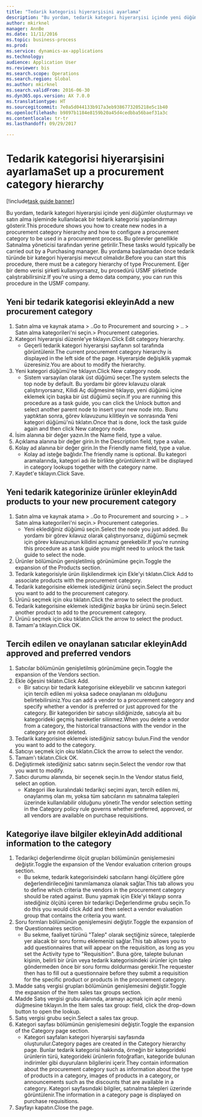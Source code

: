 ```yaml
--- 
title: "Tedarik kategorisi hiyerarşisini ayarlama"
description: "Bu yordam, tedarik kategori hiyerarşisi içinde yeni düğümler oluşturmayı ve satın alma işleminde kullanılacak bir tedarik kategorisi yapılandırmayı gösterir."
author: mkirknel
manager: AnnBe
ms.date: 11/11/2016
ms.topic: business-process
ms.prod: 
ms.service: dynamics-ax-applications
ms.technology: 
audience: Application User
ms.reviewer: bis
ms.search.scope: Operations
ms.search.region: Global
ms.author: mkirknel
ms.search.validFrom: 2016-06-30
ms.dyn365.ops.version: AX 7.0.0
ms.translationtype: HT
ms.sourcegitcommit: 7e0a5d044133b917a3eb9386773205218e5c1b40
ms.openlocfilehash: b9897b1184e8159b20a45d4cedbba56baef31a3c
ms.contentlocale: tr-tr
ms.lasthandoff: 09/29/2017

---
```

# <a name="set-up-a-procurement-category-hierarchy"></a><span data-ttu-id="661b4-103">Tedarik kategorisi hiyerarşisini ayarlama</span><span class="sxs-lookup"><span data-stu-id="661b4-103">Set up a procurement category hierarchy</span></span>

[!include[task guide banner](../../includes/task-guide-banner.md)]

<span data-ttu-id="661b4-104">Bu yordam, tedarik kategori hiyerarşisi içinde yeni düğümler oluşturmayı ve satın alma işleminde kullanılacak bir tedarik kategorisi yapılandırmayı gösterir.</span><span class="sxs-lookup"><span data-stu-id="661b4-104">This procedure shows you how to create new nodes in a procurement category hierarchy and how to configure a procurement category to be used in a procurement process.</span></span> <span data-ttu-id="661b4-105">Bu görevler genellikle Satınalma yöneticisi tarafından yerine getirilir.</span><span class="sxs-lookup"><span data-stu-id="661b4-105">These tasks would typically be carried out by a Purchasing manager.</span></span> <span data-ttu-id="661b4-106">Bu yordama başlamadan önce tedarik türünde bir kategori hiyerarşisi mevcut olmalıdır.</span><span class="sxs-lookup"><span data-stu-id="661b4-106">Before you can start this procedure, there must be a category hierarchy of type Procurement.</span></span> <span data-ttu-id="661b4-107">Eğer bir demo verisi şirketi kullanıyorsanız, bu prosedürü USMF şirketinde çalıştırabilirsiniz.</span><span class="sxs-lookup"><span data-stu-id="661b4-107">If you're using a demo data company, you can run this procedure in the USMF company.</span></span>


## <a name="add-a-new-procurement-category"></a><span data-ttu-id="661b4-108">Yeni bir tedarik kategorisi ekleyin</span><span class="sxs-lookup"><span data-stu-id="661b4-108">Add a new procurement category</span></span>
1. <span data-ttu-id="661b4-109">Satın alma ve kaynak atama > ..</span><span class="sxs-lookup"><span data-stu-id="661b4-109">Go to Procurement and sourcing > ..</span></span> <span data-ttu-id="661b4-110">> Satın alma kategorileri'ni seçin.</span><span class="sxs-lookup"><span data-stu-id="661b4-110">> Procurement categories.</span></span>
2. <span data-ttu-id="661b4-111">Kategori hiyerarşisi düzenle'ye tıklayın.</span><span class="sxs-lookup"><span data-stu-id="661b4-111">Click Edit category hierarchy.</span></span>
    * <span data-ttu-id="661b4-112">Geçerli tedarik kategori hiyerarşisi sayfanın sol tarafında görüntülenir.</span><span class="sxs-lookup"><span data-stu-id="661b4-112">The current procurement category hierarchy is displayed in the left side of the page.</span></span> <span data-ttu-id="661b4-113">Hiyerarşide değişiklik yapmak üzeresiniz.</span><span class="sxs-lookup"><span data-stu-id="661b4-113">You  are about to modify the hierarchy.</span></span>  
3. <span data-ttu-id="661b4-114">Yeni kategori düğümü'ne tıklayın.</span><span class="sxs-lookup"><span data-stu-id="661b4-114">Click New category node.</span></span>
    * <span data-ttu-id="661b4-115">Sistem varsayılan olarak üst düğümü seçer.</span><span class="sxs-lookup"><span data-stu-id="661b4-115">The system selects the top node by default.</span></span> <span data-ttu-id="661b4-116">Bu yordamı bir görev kılavuzu olarak çalıştırıyorsanız, Kilidi Aç düğmesine tıklayıp, yeni düğümü içine eklemek için başka bir üst düğümü seçin.</span><span class="sxs-lookup"><span data-stu-id="661b4-116">If you are running this procedure as a task guide, you can click the Unlock button and select another parent node to insert your new node into.</span></span> <span data-ttu-id="661b4-117">Bunu yaptıktan sonra, görev kılavuzunu kilitleyin ve sonrasında Yeni kategori düğümü'nü tıklatın.</span><span class="sxs-lookup"><span data-stu-id="661b4-117">Once that is done, lock the task guide again and then click New category node.</span></span>  
4. <span data-ttu-id="661b4-118">İsim alanına bir değer yazın.</span><span class="sxs-lookup"><span data-stu-id="661b4-118">In the Name field, type a value.</span></span>
5. <span data-ttu-id="661b4-119">Açıklama alanına bir değer girin.</span><span class="sxs-lookup"><span data-stu-id="661b4-119">In the Description field, type a value.</span></span>
6. <span data-ttu-id="661b4-120">Kolay ad alanına bir değer girin.</span><span class="sxs-lookup"><span data-stu-id="661b4-120">In the Friendly name field, type a value.</span></span>
    * <span data-ttu-id="661b4-121">Kolay ad isteğe bağlıdır.</span><span class="sxs-lookup"><span data-stu-id="661b4-121">The friendly name is optional.</span></span> <span data-ttu-id="661b4-122">Bu kategori aramalarında, kategori adı ile birlikte görüntülenir.</span><span class="sxs-lookup"><span data-stu-id="661b4-122">It will be displayed in category lookups together with the category name.</span></span>  
7. <span data-ttu-id="661b4-123">Kaydet'e tıklayın.</span><span class="sxs-lookup"><span data-stu-id="661b4-123">Click Save.</span></span>

## <a name="add-products-to-your-new-procurement-category"></a><span data-ttu-id="661b4-124">Yeni tedarik kategorinize ürünler ekleyin</span><span class="sxs-lookup"><span data-stu-id="661b4-124">Add products to your new procurement category</span></span>
1. <span data-ttu-id="661b4-125">Satın alma ve kaynak atama > ..</span><span class="sxs-lookup"><span data-stu-id="661b4-125">Go to Procurement and sourcing > ..</span></span> <span data-ttu-id="661b4-126">> Satın alma kategorileri'ni seçin.</span><span class="sxs-lookup"><span data-stu-id="661b4-126">> Procurement categories.</span></span>
    * <span data-ttu-id="661b4-127">Yeni eklediğiniz düğümü seçin.</span><span class="sxs-lookup"><span data-stu-id="661b4-127">Select the node you just added.</span></span> <span data-ttu-id="661b4-128">Bu yordamı bir görev kılavuz olarak çalıştırıyorsanız, düğümü seçmek için görev kılavuzunun kilidini açmanız gerekebilir.</span><span class="sxs-lookup"><span data-stu-id="661b4-128">If you’re running this procedure as a task guide you might need to unlock the task guide to select the node.</span></span>  
2. <span data-ttu-id="661b4-129">Ürünler bölümünün genişletilmiş görünümüne geçin.</span><span class="sxs-lookup"><span data-stu-id="661b4-129">Toggle the expansion of the Products section.</span></span>
3. <span data-ttu-id="661b4-130">Tedarik kategorisiyle ürün ilişkilendirmek için Ekle'yi tıklatın.</span><span class="sxs-lookup"><span data-stu-id="661b4-130">Click Add to associate products with the procurement category.</span></span>
4. <span data-ttu-id="661b4-131">Tedarik kategorisine eklemek istediğiniz ürünü seçin.</span><span class="sxs-lookup"><span data-stu-id="661b4-131">Select the product you want to add to the procurement category.</span></span>
5. <span data-ttu-id="661b4-132">Ürünü seçmek için oku tıklatın.</span><span class="sxs-lookup"><span data-stu-id="661b4-132">Click the arrow to select the product.</span></span>
6. <span data-ttu-id="661b4-133">Tedarik kategorisine eklemek istediğiniz başka bir ürünü seçin.</span><span class="sxs-lookup"><span data-stu-id="661b4-133">Select another product to add to the procurement category.</span></span>
7. <span data-ttu-id="661b4-134">Ürünü seçmek için oku tıklatın.</span><span class="sxs-lookup"><span data-stu-id="661b4-134">Click the arrow to select the product.</span></span>
8. <span data-ttu-id="661b4-135">Tamam'a tıklayın.</span><span class="sxs-lookup"><span data-stu-id="661b4-135">Click OK.</span></span>

## <a name="add-approved-and-preferred-vendors"></a><span data-ttu-id="661b4-136">Tercih edilen ve onaylanan satıcılar ekleyin</span><span class="sxs-lookup"><span data-stu-id="661b4-136">Add approved and preferred vendors</span></span>
1. <span data-ttu-id="661b4-137">Satıcılar bölümünün genişletilmiş görünümüne geçin.</span><span class="sxs-lookup"><span data-stu-id="661b4-137">Toggle the expansion of the Vendors section.</span></span>
2. <span data-ttu-id="661b4-138">Ekle öğesini tıklatın.</span><span class="sxs-lookup"><span data-stu-id="661b4-138">Click Add.</span></span>
    * <span data-ttu-id="661b4-139">Bir satıcıyı bir tedarik kategorisine ekleyebilir ve satıcının kategori için tercih edilen mi yoksa sadece onaylanan mı olduğunu belirtebilirsiniz.</span><span class="sxs-lookup"><span data-stu-id="661b4-139">You can add a vendor to a procurement category and specify whether a vendor is preferred or just approved for the category.</span></span> <span data-ttu-id="661b4-140">Bir kategoriden bir satıcıyı sildiğinizde, satıcıyla ait bu kategorideki geçmiş hareketler silinmez.</span><span class="sxs-lookup"><span data-stu-id="661b4-140">When you delete a vendor from a category, the historical transactions with the vendor in the category are not deleted.</span></span>   
3. <span data-ttu-id="661b4-141">Tedarik kategorisine eklemek istediğiniz satıcıyı bulun.</span><span class="sxs-lookup"><span data-stu-id="661b4-141">Find the vendor you want to add to the category.</span></span>
4. <span data-ttu-id="661b4-142">Satıcıyı seçmek için oku tıklatın.</span><span class="sxs-lookup"><span data-stu-id="661b4-142">Click the arrow to select the vendor.</span></span>
5. <span data-ttu-id="661b4-143">Tamam'ı tıklatın.</span><span class="sxs-lookup"><span data-stu-id="661b4-143">Click OK.</span></span>
6. <span data-ttu-id="661b4-144">Değiştirmek istediğiniz satıcı satırını seçin.</span><span class="sxs-lookup"><span data-stu-id="661b4-144">Select the vendor row that you want to modify.</span></span>
7. <span data-ttu-id="661b4-145">Satıcı durumu alanında, bir seçenek seçin.</span><span class="sxs-lookup"><span data-stu-id="661b4-145">In the Vendor status field, select an option.</span></span>
    * <span data-ttu-id="661b4-146">Kategori ilke kuralındaki tedarikçi seçimi ayarı, tercih edilen mi, onaylanmış olan mı, yoksa tüm satıcıların mı satınalma talepleri üzerinde kullanılabilir olduğunu yönetir.</span><span class="sxs-lookup"><span data-stu-id="661b4-146">The vendor selection setting in the Category policy rule governs whether preferred, approved, or all vendors are available on purchase requisitions.</span></span>   

## <a name="add-additional-information-to-the-category"></a><span data-ttu-id="661b4-147">Kategoriye ilave bilgiler ekleyin</span><span class="sxs-lookup"><span data-stu-id="661b4-147">Add additional information to the category</span></span>
1. <span data-ttu-id="661b4-148">Tedarikçi değerlendirme ölçüt grupları bölümünün genişlemesini değiştir.</span><span class="sxs-lookup"><span data-stu-id="661b4-148">Toggle the expansion of the Vendor evaluation criterion groups section.</span></span>
    * <span data-ttu-id="661b4-149">Bu sekme, tedarik kategorisindeki satıcıların hangi ölçütlere göre değerlendirileceğini tanımlamanıza olanak sağlar.</span><span class="sxs-lookup"><span data-stu-id="661b4-149">This tab allows you to define which criteria the vendors in the procurement category should be rated against.</span></span> <span data-ttu-id="661b4-150">Bunu yapmak için Ekle'yi tıklayıp sonra istediğiniz ölçütü içeren bir tedarikçi Değerlendirme grubu seçin.</span><span class="sxs-lookup"><span data-stu-id="661b4-150">To do this you would click Add and then select a vendor evaluation group that contains the criteria you want.</span></span>  
2. <span data-ttu-id="661b4-151">Soru formları bölümünün genişlemesini değiştir.</span><span class="sxs-lookup"><span data-stu-id="661b4-151">Toggle the expansion of the Questionnaires section.</span></span>
    * <span data-ttu-id="661b4-152">Bu sekme, faaliyet türünü "Talep" olarak seçtiğiniz sürece, taleplerde yer alacak bir soru formu eklemenizi sağlar.</span><span class="sxs-lookup"><span data-stu-id="661b4-152">This tab allows you to add questionnaires that will appear on the requisition, as long as you set the Activity type to "Requisition".</span></span> <span data-ttu-id="661b4-153">Buna göre, talepte bulunan kişinin, belirli bir ürün veya tedarik kategorisindeki ürünler için talep göndermeden önce bir soru formu doldurması gerekir.</span><span class="sxs-lookup"><span data-stu-id="661b4-153">The requester then has to fill out a questionnaire before they submit a requisition for the specific product or products in the procurement category.</span></span>  
3. <span data-ttu-id="661b4-154">Madde satış vergisi grupları bölümünün genişlemesini değiştir.</span><span class="sxs-lookup"><span data-stu-id="661b4-154">Toggle the expansion of the Item sales tax groups section.</span></span>
4. <span data-ttu-id="661b4-155">Madde Satış vergisi grubu alanında, aramayı açmak için açılır menü düğmesine tıklayın.</span><span class="sxs-lookup"><span data-stu-id="661b4-155">In the Item sales tax group: field, click the drop-down button to open the lookup.</span></span>
5. <span data-ttu-id="661b4-156">Satış vergisi grubu seçin.</span><span class="sxs-lookup"><span data-stu-id="661b4-156">Select a sales tax group.</span></span>
6. <span data-ttu-id="661b4-157">Kategori sayfası bölümünün genişlemesini değiştir.</span><span class="sxs-lookup"><span data-stu-id="661b4-157">Toggle the expansion of the Category page section.</span></span>
    * <span data-ttu-id="661b4-158">Kategori sayfaları kategori hiyerarşisi sayfasında oluşturulur.</span><span class="sxs-lookup"><span data-stu-id="661b4-158">Category pages are created in the Category hierarchy page.</span></span> <span data-ttu-id="661b4-159">Bunlar tedarik kategorisi hakkında, örneğin bir kategorideki ürünlerin türü, kategorideki ürünlerin fotoğrafları, kategoride bulunan indirimler gibi duyuruların bilgilerini içerir.</span><span class="sxs-lookup"><span data-stu-id="661b4-159">They contain information about the procurement category such as information about the type of products in a category, images of products in a category, or announcements such as the discounts that are available in a category.</span></span> <span data-ttu-id="661b4-160">Kategori sayfasındaki bilgiler, satınalma talepleri üzerinde görüntülenir.</span><span class="sxs-lookup"><span data-stu-id="661b4-160">The information in a category page is displayed on purchase requisitions.</span></span>  
7. <span data-ttu-id="661b4-161">Sayfayı kapatın.</span><span class="sxs-lookup"><span data-stu-id="661b4-161">Close the page.</span></span>


